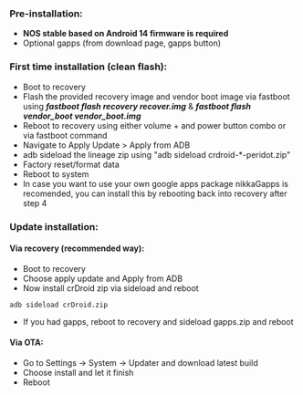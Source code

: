 ### Pre-installation:

* **NOS stable based on Android 14 firmware is required**
* Optional gapps (from download page, gapps button)


### First time installation (clean flash):
* Boot to recovery
* Flash the provided recovery image and vendor boot image via fastboot using ***fastboot flash recovery recover.img*** & ***fastboot flash vendor_boot vendor_boot.img***
* Reboot to recovery using either volume + and power button combo or via fastboot command
* Navigate to Apply Update > Apply from ADB
* adb sideload the lineage zip using "adb sideload crdroid-*-peridot.zip"
* Factory reset/format data
* Reboot to system
* In case you want to use your own google apps package nikkaGapps is recomended, you can install this by rebooting back into recovery after step 4

### Update installation:
#### Via recovery (recommended way):
* Boot to recovery
* Choose apply update and Apply from ADB
* Now install crDroid zip via sideload and reboot

```
adb sideload crDroid.zip
```
* If you had gapps, reboot to recovery and sideload gapps.zip and reboot

#### Via OTA:
* Go to Settings -> System -> Updater and download latest build
* Choose install and let it finish
* Reboot
